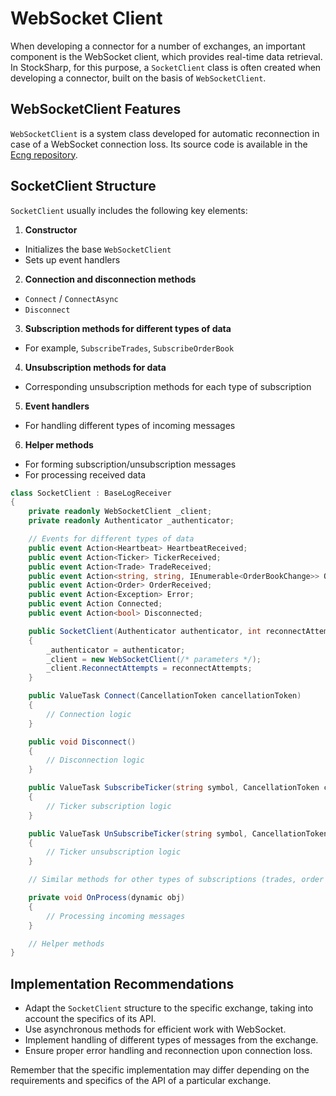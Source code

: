# WebSocket Client

When developing a connector for a number of exchanges, an important component is the WebSocket client, which provides real-time data retrieval. In StockSharp, for this purpose, a `SocketClient` class is often created when developing a connector, built on the basis of `WebSocketClient`.

## WebSocketClient Features

`WebSocketClient` is a system class developed for automatic reconnection in case of a WebSocket connection loss. Its source code is available in the [Ecng repository](https://github.com/StockSharp/Ecng/blob/master/Net.SocketIO/WebSocketClient.cs).

## SocketClient Structure

`SocketClient` usually includes the following key elements:

1. **Constructor**
  - Initializes the base `WebSocketClient`
  - Sets up event handlers

2. **Connection and disconnection methods**
  - `Connect` / `ConnectAsync`
  - `Disconnect`

3. **Subscription methods for different types of data**
  - For example, `SubscribeTrades`, `SubscribeOrderBook`

4. **Unsubscription methods for data**
  - Corresponding unsubscription methods for each type of subscription

5. **Event handlers**
  - For handling different types of incoming messages

6. **Helper methods**
  - For forming subscription/unsubscription messages
  - For processing received data

```cs
class SocketClient : BaseLogReceiver
{
	private readonly WebSocketClient _client;
	private readonly Authenticator _authenticator;

	// Events for different types of data
	public event Action<Heartbeat> HeartbeatReceived;
	public event Action<Ticker> TickerReceived;
	public event Action<Trade> TradeReceived;
	public event Action<string, string, IEnumerable<OrderBookChange>> OrderBookReceived;
	public event Action<Order> OrderReceived;
	public event Action<Exception> Error;
	public event Action Connected;
	public event Action<bool> Disconnected;

	public SocketClient(Authenticator authenticator, int reconnectAttempts)
	{
		_authenticator = authenticator;
		_client = new WebSocketClient(/* parameters */);
		_client.ReconnectAttempts = reconnectAttempts;
	}

	public ValueTask Connect(CancellationToken cancellationToken)
	{
		// Connection logic
	}

	public void Disconnect()
	{
		// Disconnection logic
	}

	public ValueTask SubscribeTicker(string symbol, CancellationToken cancellationToken)
	{
		// Ticker subscription logic
	}

	public ValueTask UnSubscribeTicker(string symbol, CancellationToken cancellationToken)
	{
		// Ticker unsubscription logic
	}

	// Similar methods for other types of subscriptions (trades, order book, etc.)

	private void OnProcess(dynamic obj)
	{
		// Processing incoming messages
	}

	// Helper methods
}
```

## Implementation Recommendations

- Adapt the `SocketClient` structure to the specific exchange, taking into account the specifics of its API.
- Use asynchronous methods for efficient work with WebSocket.
- Implement handling of different types of messages from the exchange.
- Ensure proper error handling and reconnection upon connection loss.

Remember that the specific implementation may differ depending on the requirements and specifics of the API of a particular exchange.